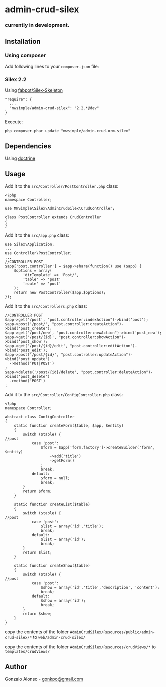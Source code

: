 # admin-crud-silex
### currently in development.

## Installation

### Using composer

Add following lines to your `composer.json` file:

### Silex 2.2
Using [fabpot/Silex-Skeleton](https://github.com/fabpot/Silex-Skeleton)

    "require": {
      ...
      "mwsimple/admin-crud-silex": "2.2.*@dev"
    }

Execute:

    php composer.phar update "mwsimple/admin-crud-orm-silex"

## Dependencies

Using [doctrine](http://silex.sensiolabs.org/doc/providers/doctrine.html)

## Usage

Add it to the `src/Controller/PostController.php` class:

	<?php
	namespace Controller;

	use MWSimple\Silex\AdminCrudSilex\CrudController;

	class PostController extends CrudController
	{
	}

Add it to the `src/app.php` class:

	use Silex\Application;
	...
    use Controller\PostController;
    ...
    //CONTROLLER POST
	$app['post.controller'] = $app->share(function() use ($app) {
	    $options = array(
        	'dirTemplate' => 'Post/',
        	'table' => 'post'
        	'route' => 'post'
	    );
	    return new PostController($app,$options);
	});

Add it to the `src/controllers.php` class:

	//CONTROLLER POST
	$app->get('/post', "post.controller:indexAction")->bind('post');
	$app->post('/post/', "post.controller:createAction")->bind('post_create');
	$app->get('/post/new', "post.controller:newAction")->bind('post_new');
	$app->get('/post/{id}', "post.controller:showAction")->bind('post_show');
	$app->get('/post/{id}/edit', "post.controller:editAction")->bind('post_edit');
	$app->post('/post/{id}', "post.controller:updateAction")->bind('post_update')
	  ->method('PUT|POST')
	;
	$app->delete('/post/{id}/delete', "post.controller:deleteAction")->bind('post_delete')
	  ->method('POST')
	;

Add it to the `src/Controller/ConfigController.php` class:

	<?php
	namespace Controller;

	abstract class ConfigController
	{
	    static function createForm($table, $app, $entity)
	    {
	        switch ($table) {
	//post
	            case 'post':
	                $form = $app['form.factory']->createBuilder('form', $entity)
	                    ->add('title')
	                    ->getForm()
	                ;
	                break;
	            default:
	                $form = null;
	                break;
	        }
	        return $form;
	    }

	    static function createList($table)
	    {
	        switch ($table) {
	//post
	            case 'post':
	                $list = array('id','title');
	                break;
	            default:
	                $list = array('id');
	                break;
	        }
	        return $list;
	    }

	    static function createShow($table)
	    {
	        switch ($table) {
	//post
	            case 'post':
	                $show = array('id','title','description', 'content');
	                break;
	            default:
	                $show = array('id');
	                break;
	        }
	        return $show;
	    }
	}

copy the contents of the folder `AdminCrudSilex/Resources/public/admin-crud-silex/*` to `web/admin-crud-silex/`

copy the contents of the folder `AdminCrudSilex/Resources/crudViews/*` to `templates/crudViews/`

## Author

Gonzalo Alonso - gonkpo@gmail.com
